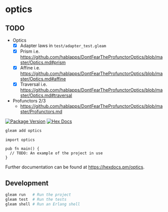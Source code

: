 # optics

## TODO

- Optics
  - [x] Adapter laws in `test/adapter_test.gleam`
  - [x] Prism i.e. https://github.com/hablapps/DontFearTheProfunctorOptics/blob/master/Optics.md#prism
  - [x] Affine i.e. https://github.com/hablapps/DontFearTheProfunctorOptics/blob/master/Optics.md#affine
  - [x] Traversal i.e. https://github.com/hablapps/DontFearTheProfunctorOptics/blob/master/Optics.md#traversal
- Profunctors 2/3
  - https://github.com/hablapps/DontFearTheProfunctorOptics/blob/master/Profunctors.md

[![Package Version](https://img.shields.io/hexpm/v/optics)](https://hex.pm/packages/optics)
[![Hex Docs](https://img.shields.io/badge/hex-docs-ffaff3)](https://hexdocs.pm/optics/)

```sh
gleam add optics
```
```gleam
import optics

pub fn main() {
  // TODO: An example of the project in use
}
```

Further documentation can be found at <https://hexdocs.pm/optics>.

## Development

```sh
gleam run   # Run the project
gleam test  # Run the tests
gleam shell # Run an Erlang shell
```
